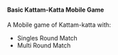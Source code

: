 #### Basic Kattam-Katta Mobile Game

A Mobile game of Kattam-katta with:

- Singles Round Match
- Multi Round Match
